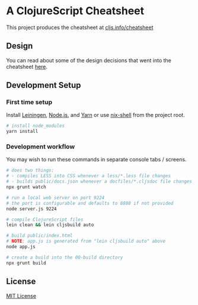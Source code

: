# A ClojureScript Cheatsheet

This project produces the cheatsheet at [cljs.info/cheatsheet]

## Design

You can read about some of the design decisions that went into the cheatsheet
[here](design.md).

## Development Setup

### First time setup

Install [Leiningen], [Node.js], and [Yarn] or use [nix-shell] from the project root.

```sh
# install node_modules
yarn install
```

### Development workflow

You may wish to run these commands in separate console tabs / screens.

```sh
# does two things:
# - compiles LESS into CSS whenever a less/*.less file changes
# - builds public/docs.json whenever a docfiles/*.cljsdoc file changes
npx grunt watch

# run a local web server on port 9224
# the port is configurable and defaults to 8888 if not provided
node server.js 9224

# compile ClojureScript files
lein clean && lein cljsbuild auto

# build public/index.html
# NOTE: app.js is generated from "lein cljsbuild auto" above
node app.js

# create a build into the 00-build directory
npx grunt build
```

## License

[MIT License]

[cljs.info/cheatsheet]:https://cljs.info/cheatsheet
[Leiningen]:https://leiningen.org
[Node.js]:https://nodejs.org
[Yarn]:https://yarnpkg.com/
[nix-shell]:https://nixos.wiki/wiki/Development_environment_with_nix-shell
[MIT License]:https://github.com/oakmac/cljs-cheatsheet/blob/master/LICENSE.md
